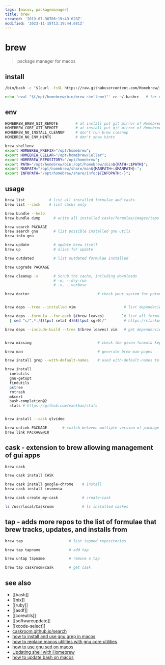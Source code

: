 ```yaml
---
tags: [macos, packagemanager]
title: brew
created: '2019-07-30T06:19:49.028Z'
modified: '2023-11-18T13:19:44.681Z'
---
```


# brew

> package manager for macos

## install

```sh
/bin/bash -c "$(curl -fsSL https://raw.githubusercontent.com/Homebrew/install/master/install.sh)"

echo 'eval "$(/opt/homebrew/bin/brew shellenv)"' >> ~/.bashrc   # for macos on m1
```

## env

```sh
HOMEBREW_BREW_GIT_REMOTE        # at install put git mirror of Homebrew/brew here
HOMEBREW_CORE_GIT_REMOTE        # at install put git mirror of Homebrew/homebrew-core here
HOMEBREW_NO_INSTALL_CLEANUP     # don't run brew cleanup
HOMEBREW_NO_ENV_HINTS           # don't show hints

brew shellenv
export HOMEBREW_PREFIX="/opt/homebrew";
export HOMEBREW_CELLAR="/opt/homebrew/Cellar";
export HOMEBREW_REPOSITORY="/opt/homebrew";
export PATH="/opt/homebrew/bin:/opt/homebrew/sbin${PATH+:$PATH}";
export MANPATH="/opt/homebrew/share/man${MANPATH+:$MANPATH}:";
export INFOPATH="/opt/homebrew/share/info:${INFOPATH:-}";
```

## usage

```sh
brew list           # list all installed formulae and casks
brew list --cask    # list casks only

brew bundle --help
brew bundle dump      # write all installed casks/formulae/images/taps into Brewfile in current directory

brew search PACKAGE
brew search gnu       # list possible installed gnu utils
brew info gnu

brew update           # update brew itself
brew up               # alias for update

brew outdated         # list outdated formulae installed

brew upgrade PACKAGE

brew cleanup -s       # Scrub the cache, including downloads
                      # -n, --dry-run  
                      # -v, --verbose

brew doctor                               # check your system for potential problems


brew deps --tree --installed vim                      # list dependecies of vim formulae

brew deps --formula --for-each $(brew leaves)        `# list all formulas that aren't dependents of any other formulas (leaves)` \
  | sed "s/^.*:/$(tput setaf 4)&$(tput sgr0)/"        # https://stackoverflow.com/a/55445034/14523221

brew deps --include-build --tree $(brew leaves) vim   # get dependencies printed hierarchically


brew missing                              # check the given formula kegs for missing dependencies

brew man                                  # generate brew man-pages

brew install grep --with-default-names    # used with-default-names to avoid prefixing with "g"

brew install
  inetutils
  gnu-getopt
  findutils
  pstree
  rmtrash
  mkcert
  bash-completion@2
  stats # https://github.com/exelban/stats


brew install --cask qlvideo

brew unlink PACKAGE       # switch between mutliple version of package
brew link PACKAGE@10
```

## cask - extension to brew allowing management of gui apps

```sh
brew cask

brew cask install CASK

brew cask install google-chrome    # install
brew cask install insomnia

brew cask create my-cask           # create-cask

ls /usr/local/Caskroom             # ls installed caskes
```

## tap - adds more repos to the list of formulae that brew tracks, updates, and installs from

```sh
brew tap                     # list tapped repositories

brew tap tapname             # add tap

brew untap tapname           # remove a tap

brew tap caskroom/cask       # get cask
```

## see also

- [[bash]]
- [[nix]]
- [[ruby]]
- [[asdf]]
- [[coreutils]]
- [[softwareupdate]]
- [[xcode-select]]
- [caskroom.github.io/search](https://caskroom.github.io/search)
- [how to install and use gnu grep in macos](https://apple.stackexchange.com/questions/193288/how-to-install-and-use-gnu-grep-in-osx)
- [how to replace macos utilities with gnu core utilities](https://apple.stackexchange.com/questions/69223/how-to-replace-mac-os-x-utilities-with-gnu-core-utilities)
- [how to use gnu sed on macos](https://stackoverflow.com/questions/30003570/how-to-use-gnu-sed-on-mac-os-x)
- [Updating shell with Homebrew](https://johndjameson.com/blog/updating-your-shell-with-homebrew/)
- [how to update bash on macos](https://superuser.com/questions/857250/how-to-update-bash-on-mac-os-x-yosemite)

